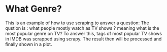 # What Genre?
This is an example of how to use scraping to answer a question:
The qustion is : what people mostly watch as TV shows ? meaning what is the most popular genre on TV?
To answer this, tags of most popular TV shows in IMDB was scrapped using scrapy.
The result then will be processed and finally shown in a plot.
